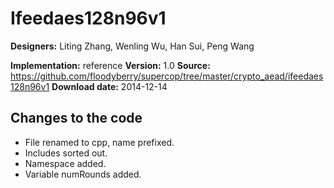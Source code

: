 # Ifeedaes128n96v1

**Designers:** Liting Zhang, Wenling Wu, Han Sui, Peng Wang

**Implementation:** reference
**Version:** 1.0
**Source:** https://github.com/floodyberry/supercop/tree/master/crypto_aead/ifeedaes128n96v1
**Download date:** 2014-12-14

## Changes to the code

* File renamed to cpp, name prefixed.
* Includes sorted out.
* Namespace added.
* Variable numRounds added.
